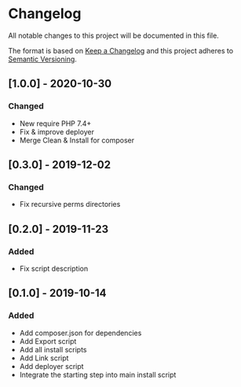 # Changelog
All notable changes to this project will be documented in this file.

The format is based on [Keep a Changelog](http://keepachangelog.com/en/1.0.0/)
and this project adheres to [Semantic Versioning](http://semver.org/spec/v2.0.0.html).


## [1.0.0] - 2020-10-30
### Changed
 * New require PHP 7.4+
 * Fix & improve deployer
 * Merge Clean & Install for composer

## [0.3.0] - 2019-12-02
### Changed
 * Fix recursive perms directories

## [0.2.0] - 2019-11-23
### Added
 * Fix script description
 


## [0.1.0] - 2019-10-14
### Added
 * Add composer.json for dependencies
 * Add Export script
 * Add all install scripts
 * Add Link script
 * Add deployer script
 * Integrate the starting step into main install script